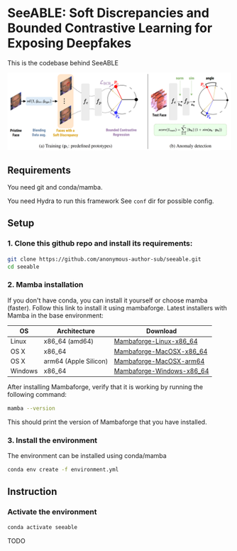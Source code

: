 # SeeABLE: Soft Discrepancies and Bounded Contrastive Learning for Exposing Deepfakes

This is the codebase behind SeeABLE

<img src="assets/img/overview.png" width="750" alt="Overview of SeeABLE"/>

## Requirements

You need git and conda/mamba.



You need Hydra to run this framework
See `conf` dir for possible config.

## Setup

### 1. Clone this github repo and install its requirements:

```sh
git clone https://github.com/anonymous-author-sub/seeable.git
cd seeable
```

### 2. Mamba installation

If you don't have conda, you can install it yourself or choose mamba (faster).
Follow this link to install it using mambaforge.
Latest installers with Mamba in the base environment:

| OS      | Architecture          | Download  |
| --------|-----------------------|-----------|
| Linux   | x86_64 (amd64)        | [Mambaforge-Linux-x86_64](https://github.com/conda-forge/miniforge/releases/latest/download/Mambaforge-Linux-x86_64.sh) |
| OS X    | x86_64                | [Mambaforge-MacOSX-x86_64](https://github.com/conda-forge/miniforge/releases/latest/download/Mambaforge-MacOSX-x86_64.sh) |
| OS X    | arm64 (Apple Silicon) | [Mambaforge-MacOSX-arm64](https://github.com/conda-forge/miniforge/releases/latest/download/Mambaforge-MacOSX-arm64.sh) |
| Windows | x86_64                | [Mambaforge-Windows-x86_64](https://github.com/conda-forge/miniforge/releases/latest/download/Mambaforge-Windows-x86_64.exe) |

After installing Mambaforge, verify that it is working by running the following command:

```bash
mamba --version
```

This should print the version of Mambaforge that you have installed.

### 3. Install the environment

The environment can be installed using conda/mamba

```sh
conda env create -f environment.yml
```

## Instruction


### Activate the environment

```sh
conda activate seeable
```

TODO






